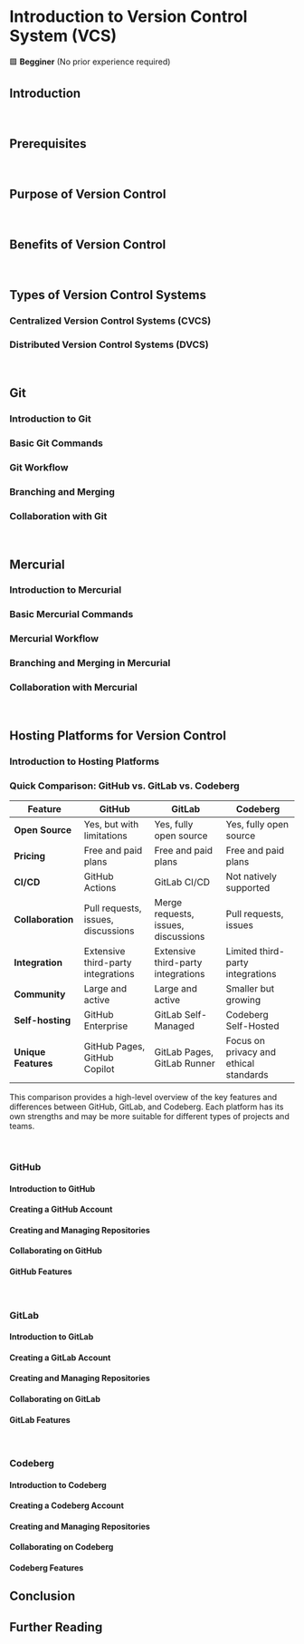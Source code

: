  # Introduction to Version Control System (VCS)

🟩 **Begginer** (No prior experience required)

## Introduction

<br>

## Prerequisites

<br>

## Purpose of Version Control

<br>

## Benefits of Version Control

<br>

## Types of Version Control Systems

### Centralized Version Control Systems (CVCS)

### Distributed Version Control Systems (DVCS)

<br>

## Git

### Introduction to Git

### Basic Git Commands

### Git Workflow

### Branching and Merging

### Collaboration with Git

<br>

## Mercurial

### Introduction to Mercurial

### Basic Mercurial Commands

### Mercurial Workflow

### Branching and Merging in Mercurial

### Collaboration with Mercurial

<br>

## Hosting Platforms for Version Control

### Introduction to Hosting Platforms

### Quick Comparison: GitHub vs. GitLab vs. Codeberg

| Feature                  | GitHub                                  | GitLab                                  | Codeberg                                |
|--------------------------|------------------------------------------|------------------------------------------|------------------------------------------|
| **Open Source**          | Yes, but with limitations               | Yes, fully open source                  | Yes, fully open source                  |
| **Pricing**              | Free and paid plans                     | Free and paid plans                     | Free and paid plans                     |
| **CI/CD**                | GitHub Actions                          | GitLab CI/CD                            | Not natively supported                  |
| **Collaboration**        | Pull requests, issues, discussions      | Merge requests, issues, discussions     | Pull requests, issues                   |
| **Integration**          | Extensive third-party integrations      | Extensive third-party integrations      | Limited third-party integrations        |
| **Community**            | Large and active                        | Large and active                        | Smaller but growing                     |
| **Self-hosting**         | GitHub Enterprise                       | GitLab Self-Managed                     | Codeberg Self-Hosted                    |
| **Unique Features**      | GitHub Pages, GitHub Copilot             | GitLab Pages, GitLab Runner             | Focus on privacy and ethical standards  |

This comparison provides a high-level overview of the key features and differences between GitHub, GitLab, and Codeberg. Each platform has its own strengths and may be more suitable for different types of projects and teams.

<br>

### GitHub

#### Introduction to GitHub

#### Creating a GitHub Account

#### Creating and Managing Repositories

#### Collaborating on GitHub

#### GitHub Features

<br>

### GitLab

#### Introduction to GitLab

#### Creating a GitLab Account

#### Creating and Managing Repositories

#### Collaborating on GitLab

#### GitLab Features

<br>

### Codeberg

#### Introduction to Codeberg

#### Creating a Codeberg Account

#### Creating and Managing Repositories

#### Collaborating on Codeberg

#### Codeberg Features

## Conclusion

## Further Reading

